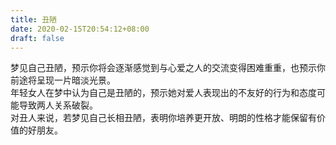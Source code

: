 ```yaml
---
title: 丑陋
date: 2020-02-15T20:54:12+08:00
draft: false
---
```


梦见自己丑陋，预示你将会逐渐感觉到与心爱之人的交流变得困难重重，也预示你前途将呈现一片暗淡光景。<br>
年轻女人在梦中认为自己是丑陋的，预示她对爱人表现出的不友好的行为和态度可能导致两人关系破裂。<br>
对丑人来说，若梦见自己长相丑陋，表明你培养更开放、明朗的性格才能保留有价值的好朋友。<br>

